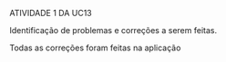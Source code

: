 ATIVIDADE 1 DA UC13

Identificação de problemas e correções a serem feitas.

Todas as correções foram feitas na aplicação
